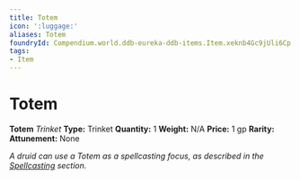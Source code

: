 ```yaml
---
title: Totem
icon: ':luggage:'
aliases: Totem
foundryId: Compendium.world.ddb-eureka-ddb-items.Item.xeknb4Gc9jUli6Cp
tags:
- Item
---
```


# Totem

**Totem**
_Trinket_
**Type:** Trinket
**Quantity:** 1
**Weight:** N/A
**Price:** 1 gp
**Rarity:** 
**Attunement:** None

*A druid can use a Totem as a spellcasting focus, as described in the <a href="https://www.dndbeyond.com/compendium/rules/basic-rules/spellcasting#MaterialM">Spellcasting</a> section.*